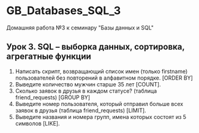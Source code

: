 # GB_Databases_SQL_3
Домашняя работа №3 к семинару "Базы данных и SQL"

## Урок 3. SQL – выборка данных, сортировка, агрегатные функции
1. Написать скрипт, возвращающий список имен (только firstname) пользователей без повторений в алфавитном порядке. [ORDER BY]  
2. Выведите количество мужчин старше 35 лет [COUNT].  
3. Сколько заявок в друзья в каждом статусе? (таблица friend_requests) [GROUP BY]
4. Выведите номер пользователя, который отправил больше всех заявок в друзья (таблица friend_requests) [LIMIT].
5. Выведите названия и номера групп, имена которых состоят из 5 символов [LIKE].
